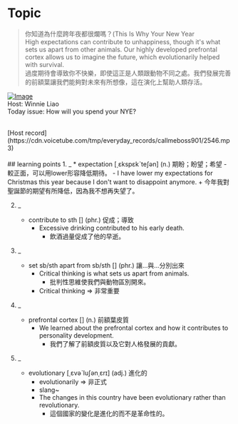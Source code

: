 # Topic

> 你知道為什麼跨年夜都很爛嗎？(This Is Why Your New Year <br>
> High expectations can contribute to unhappiness, though it's what sets us apart from other animals. Our highly developed prefrontal cortex allows us to imagine the future, which evolutionarily helped with survival. <br>
> 過度期待會導致你不快樂，即使這正是人類跟動物不同之處。我們發展完善的前額葉讓我們能夠對未來有所想像，這在演化上幫助人類存活。 <br>

[![Image](https://cdn.voicetube.com/assets/thumbnails/NbqTkHNmlvM.jpg)](https://www.youtube.com/embed/NbqTkHNmlvM?rel=0&showinfo=0&cc_load_policy=0&controls=1&autoplay=1&iv_load_policy=3&playsinline=1&wmode=transparent&start=18&end=31&enablejsapi=1&origin=https://tw.voicetube.com&widgetid=1)<br>
Host: Winnie Liao
<br>Today issue: How will you spend your NYE?


<br>
[Host record](https://cdn.voicetube.com/tmp/everyday_records/callmeboss901/2546.mp3)
<br><br>
## learning points
1. _
	* expectation [͵ɛkspɛkˋteʃən] (n.) 期盼；盼望；希望
		- 較正面，可以用lower形容降低期待。
		- I have lower my expectations for Christmas this year because I don't want to disappoint anymore.
			+ 今年我對聖誕節的期望有所降低，因為我不想再失望了。

2. _
	* contribute to sth [] (phr.) 促成；導致
		- Excessive drinking contributed to his early death.
			+ 飲酒過量促成了他的早逝。

3. _
	* set sb/sth apart from sb/sth [] (phr.) 讓...與...分別出來
		- Critical thinking is what sets us apart from animals.
			+ 批判性思維使我們與動物區別開來。
		- Critical thinking => 非常重要

4. _
	* prefrontal cortex [] (n.) 前額葉皮質
		- We learned about the prefrontal cortex and how it contributes to personality development.
			+ 我們了解了前額皮質以及它對人格發展的貢獻。

5. _
	* evolutionary [͵ɛvəˋluʃən͵ɛrɪ] (adj.) 進化的
		- evolutionarily => 非正式
		- slang~
		- The changes in this country have been evolutionary rather than revolutionary.
			+ 這個國家的變化是進化的而不是革命性的。

